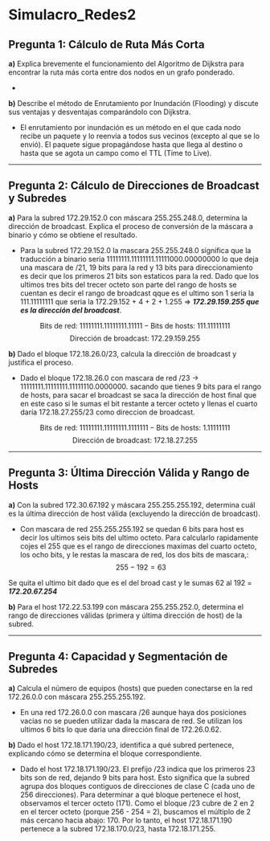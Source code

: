 # Simulacro_Redes2

## Pregunta 1: Cálculo de Ruta Más Corta
**a)**  Explica brevemente el funcionamiento del Algoritmo de Dijkstra para encontrar la ruta más corta entre dos nodos en un grafo ponderado.

- 

**b)**  Describe el método de Enrutamiento por Inundación (Flooding) y discute sus ventajas y desventajas comparándolo con Dijkstra.

- El enrutamiento por inundación es un método en el que cada nodo recibe un paquete y lo reenvía a todos sus vecinos (excepto al que se lo envió). El paquete sigue propagándose hasta que llega al destino o hasta que se agota un campo como el TTL (Time to Live).

--- 
## Pregunta 2: Cálculo de Direcciones de Broadcast y Subredes
**a)** Para la subred 172.29.152.0 con máscara 255.255.248.0, determina la dirección de broadcast. Explica el proceso de conversión de la máscara a binario y cómo se obtiene el resultado.
- Para la subred 172.29.152.0 la mascara 255.255.248.0 significa que la traducción a binario seria 11111111.11111111.11111000.00000000 lo que deja una mascara de /21, 19 bits para la red y 13 bits para direccionamiento es decir que los primeros 21 bits son estaticos para la red. Dado que los ultimos tres bits del trecer octeto son parte del rango de hosts se cuentan es decir el rango de broadcast qque es el ultimo son 1 seria la 111.11111111 que seria la 172.29.152 + 4 + 2 + 1.255 => ***172.29.159.255 que es la dirección del broadcast***.

$$\text{Bits de red: }11111111.11111111.11111-\text{Bits de hosts: }111.11111111$$
$$\text{Dirección de broadcast: }172.29.159.255$$


**b)** Dado el bloque 172.18.26.0/23, calcula la dirección de broadcast y justifica el proceso.

- Dado el bloque 172.18.26.0 con mascara de red /23 -> 11111111.11111111.11111110.0000000. sacando que tienes 9 bits para el rango de hosts, para sacar el broadcast se saca la dirección de host final que en este caso si le sumas el bit restante a tercer octeto y llenas el cuarto daría 172.18.27.255/23 como direccion de broadcast.

$$\text{Bits de red: }11111111.11111111.1111111-\text{Bits de hosts: }1.11111111$$
$$\text{Dirección de broadcast: }172.18.27.255$$


---
## Pregunta 3: Última Dirección Válida y Rango de Hosts
**a)** Con la subred 172.30.67.192 y máscara 255.255.255.192, determina cuál es la última dirección de host válida (excluyendo la dirección de broadcast).
- Con mascara de red 255.255.255.192 se quedan 6 bits para host es decir los ultimos seis bits del ultimo octeto. Para calcularlo rapidamente cojes el 255 que es el rango de direcciones maximas del cuarto octeto, los ocho bits, y le restas la mascara de red, los dos bits de mascara,:
$$255 - 192 = 63$$

Se quita el ultimo bit dado que es el del broad cast y le sumas 62 al 192 = ***172.20.67.254***

**b)** Para el host 172.22.53.199 con máscara 255.255.252.0, determina el rango de direcciones válidas (primera y última dirección de host) de la subred.

---
## Pregunta 4: Capacidad y Segmentación de Subredes

**a)** Calcula el número de equipos (hosts) que pueden conectarse en la red 172.26.0.0 con máscara 255.255.255.192.
- En una red 172.26.0.0 con mascara /26 aunque haya dos posiciones vacias no se pueden utilizar dada la mascara de red. Se utilizan los ultimos 6 bits lo que daria una dirección final de 172.26.0.62.  

**b)** Dado el host 172.18.171.190/23, identifica a qué subred pertenece, explicando cómo se determina el bloque correspondiente.

- Dado el host 172.18.171.190/23. El prefijo /23 indica que los primeros 23 bits son de red, dejando 9 bits para host. Esto significa que la subred agrupa dos bloques contiguos de direcciones de clase C (cada uno de 256 direcciones). Para determinar a qué bloque pertenece el host, observamos el tercer octeto (171). Como el bloque /23 cubre de 2 en 2 en el tercer octeto (porque 256 - 254 = 2), buscamos el múltiplo de 2 más cercano hacia abajo: 170. Por lo tanto, el host 172.18.171.190 pertenece a la subred 172.18.170.0/23,  hasta 172.18.171.255.

